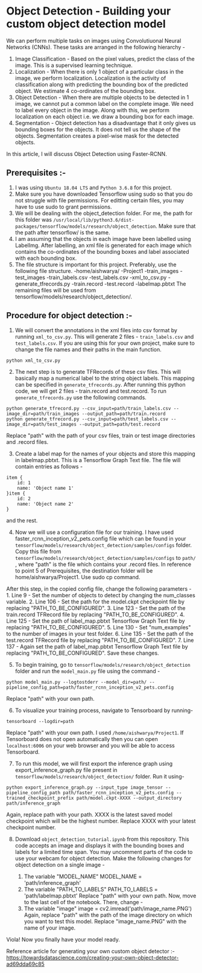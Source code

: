 # Object Detection - Building your custom object detection model

We can perform multiple tasks on images using Convolutiuonal Neural Networks (CNNs). These tasks are arranged in the following hierarchy - 
1. Image Classification - Based on the pixel values, predict the class of the image. This is a supervised learning technique.
2. Localization - When there is only 1 object of a particular class in the image, we perform localization. Localization is the activity of classification along with predicting the bounding box of the predicted object. We estimate 4 co-ordinates of the bounding box.
3. Object Detection - When there are multiple objects to be detected in 1 image, we cannot put a common label on the complete image. We need to label every object in the image. Along with this, we perform localization on each object i.e. we draw a bounding box for each image.
4. Segmentation - Object detection has a disadvantage that it only gives us bounding boxes for the objects. It does not tell us the shape of the objects. Segmentation creates a pixel-wise mask for the detected objects.

In this article, I will discuss Object Detection using Faster-RCNN. 

## Prerequisites :-
1. I was using `Ubuntu 18.04 LTS` and `Python 3.6.8` for this project.
2. Make sure you have downloaded Tensorflow using sudo so that you do not struggle with file permissions. For editting certain files, you may have to use sudo to grant permissions.
3. We will be dealing with the object_detection folder. For me, the path for this folder was `/usr/local/lib/python3.6/dist-packages/tensorflow/models/research/object_detection`. Make sure that the path after tensorflow/ is the same.
4. I am assuming that the objects in each image have been labelled using LabelImg. After labelling, an xml file is generated for each image which contains the co-ordinates of the bounding boxes and label associated with each bounding box. 
5. The file structure is important for this project. Preferably, use the following file structure.
-home/aishwarya/
   -Project1
       -train_images
       -test_images
       -train_labels.csv
       -test_labels.csv
       -xml_to_csv.py
       -generate_tfrecords.py
       -train.record
       -test.record
       -labelmap.pbtxt
The remaining files will be used from tensorflow/models/research/object_detection/.

## Procedure for object detection :-

1. We will convert the annotations in the xml files into csv format by running `xml_to_csv.py`. This will generate 2 files - `train_labels.csv` and `test_labels.csv`.
If you are using this for your own project, make sure to change the file names and their paths in the main function.
```
python xml_to_csv.py
```

2. The next step is to generate TFRecords of these csv files. This will basically map a numerical label to the string object labels. This mapping can be specified in `generate_tfrecords.py`. After running this python code, we will get 2 files - train.record and test.record. To run `generate_tfrecords.py` use the following commands.
```
python generate_tfrecord.py --csv_input=path/train_labels.csv --image_dir=path/train_images --output_path=path/train.record
python generate_tfrecord.py --csv_input=path/test_labels.csv --image_dir=path/test_images --output_path=path/test.record
```
Replace "path" with the path of your csv files, train or test image directories and .record files. 

3. Create a label map for the names of your objects and store this mapping in labelmap.pbtxt. This is a  Tensorflow Graph Text file. The file will contain entries as follows -
```
item {
    id: 1
    name: 'Object name 1'
}item {
    id: 2
    name: 'Object name 2'
}
```
and the rest.

4. Now we will use a configuration file for our training. I have used faster_rcnn_inception_v2_pets.config file which can be found in your `tensorflow/models/research/object_detection/samples/configs` folder. Copy this file from `tensorflow/models/research/object_detection/samples/configs` to `path/` , where "path" is the file which contains your .record files. In reference to point 5 of Prerequisites, the destination folder will be home/aishwarya/Project1. Use sudo cp command.

After this step, in the copied config file, change the following parameters -
	1. Line 9 - Set the number of objects to detect by changing the num_classes variable.
	2. Line 106 - Set the path for the model.ckpt checkpoint file by replacing "PATH_TO_BE_CONFIGURED".
	3. Line 123 - Set the path of the train.record TFRecord file by replacing "PATH_TO_BE_CONFIGURED".
	4. Line 125 - Set the path of label_map.pbtxt Tensorflow Graph Text file by replacing "PATH_TO_BE_CONFIGURED".
	5. Line 130 - Set "num_examples" to the number of images in your test folder.
	6. Line 135 - Set the path of the test.record TFRecord file by replacing "PATH_TO_BE_CONFIGURED".
	7. Line 137 - Again set the path of label_map.pbtxt Tensorflow Graph Text file by replacing "PATH_TO_BE_CONFIGURED".
Save these changes.

5. To begin training, go to `tensorflow/models/research/object_detection` folder and run the `model_main.py` file using the command -
```
python model_main.py --logtostderr --model_dir=path/ --pipeline_config_path=path/faster_rcnn_inception_v2_pets.config
```
Replace "path" with your own path.

6. To visualize your training process, navigate to Tensorboard by running-
```
tensorboard --logdir=path
```
Replace "path" with your own path. I used `/home/aishwarya/Project1`. If Tensorboard does not open automatically then you can open `localhost:6006` on your web browser and you will be able to access Tensorboard.

7. To run this model, we will first export the inference graph using export_inference_graph.py file present in `tensorflow/models/research/object_detection/` folder. Run it using-
```
python export_inference_graph.py --input_type image_tensor --pipeline_config_path path/faster_rcnn_inception_v2_pets.config --trained_checkpoint_prefix path/model.ckpt-XXXX --output_directory path/inference_graph
```
Again, replace path with your path. XXXX is the latest saved model checkpoint which will be the highest number. Replace XXXX with your latest checkpoint number.  

8. Download `object_detection_tutorial.ipynb` from this repository. This code accepts an image and displays it with the bounding boxes and labels for a limited time span. You may uncomment parts of the code to use your webcam for object detection. Make the following changes for object detection on a single image -

	1. The variable "MODEL_NAME"
	MODEL_NAME = 'path/inference_graph'	
	2. The variable "PATH_TO_LABELS"
	PATH_TO_LABELS = 'path/labelmap.pbtxt'
	Replace "path" with your own path.
	Now, move to the last cell of the notebook. There, change -
	3. The variable "image"
	image = cv2.imread('path/image_name.PNG')
	Again, replace "path" with the path of the image directory on which you want to test this model. Replace "image_name.PNG" with the name of your image.
	
Viola! Now you finally have your model ready.


Reference article for generating your own custom object detector :- https://towardsdatascience.com/creating-your-own-object-detector-ad69dda69c85
